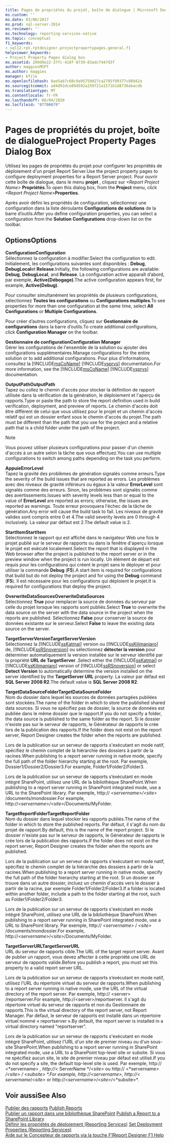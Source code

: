 ```yaml
---
title: Pages de propriétés du projet, boîte de dialogue | Microsoft Docs
ms.custom: ''
ms.date: 03/06/2017
ms.prod: sql-server-2014
ms.reviewer: ''
ms.technology: reporting-services-native
ms.topic: conceptual
f1_keywords:
- sql12.rpt.rptdesigner.projectpropertypages.general.f1
helpviewer_keywords:
- Project Property Pages dialog box
ms.assetid: 209d9e22-37fc-418f-8739-83adcf447d3f
author: maggiesMSFT
ms.author: maggies
manager: kfile
ms.openlocfilehash: 6ae5ab7c68c9a95759d27ca2785f99377c98942a
ms.sourcegitcommit: ad4d92dce894592a259721a1571b1d8736abacdb
ms.translationtype: MT
ms.contentlocale: fr-FR
ms.lasthandoff: 08/04/2020
ms.locfileid: "87700679"
---
```

# <a name="project-property-pages-dialog-box"></a><span data-ttu-id="a6e66-102">Pages de propriétés du projet, boîte de dialogue</span><span class="sxs-lookup"><span data-stu-id="a6e66-102">Project Property Pages Dialog Box</span></span>
  <span data-ttu-id="a6e66-103">Utilisez les pages de propriétés du projet pour configurer les propriétés de déploiement d'un projet Report Server.</span><span class="sxs-lookup"><span data-stu-id="a6e66-103">Use the project property pages to configure deployment properties for a Report Server project.</span></span> <span data-ttu-id="a6e66-104">Pour ouvrir cette boîte de dialogue, dans le menu **projet** , cliquez sur _\<Report Project Name>_ **Propriétés**.</span><span class="sxs-lookup"><span data-stu-id="a6e66-104">To open this dialog box, from the **Project** menu, click _\<Report Project Name>_**Properties**.</span></span>  
  
 <span data-ttu-id="a6e66-105">Après avoir défini les propriétés de configuration, sélectionnez une configuration dans la liste déroulante **Configurations de solutions** de la barre d’outils.</span><span class="sxs-lookup"><span data-stu-id="a6e66-105">After you define configuration properties, you can select a configuration from the **Solution Configurations** drop-down list on the toolbar.</span></span>  
  
## <a name="options"></a><span data-ttu-id="a6e66-106">Options</span><span class="sxs-lookup"><span data-stu-id="a6e66-106">Options</span></span>  
 <span data-ttu-id="a6e66-107">**Configuration**</span><span class="sxs-lookup"><span data-stu-id="a6e66-107">**Configuration**</span></span>  
 <span data-ttu-id="a6e66-108">Sélectionnez la configuration à modifier.</span><span class="sxs-lookup"><span data-stu-id="a6e66-108">Select the configuration to edit.</span></span> <span data-ttu-id="a6e66-109">Initialement, les configurations suivantes sont disponibles : **Debug**, **DebugLocal**et **Release**.</span><span class="sxs-lookup"><span data-stu-id="a6e66-109">Initially, the following configurations are available: **Debug**, **DebugLocal**, and **Release**.</span></span> <span data-ttu-id="a6e66-110">La configuration active apparaît d’abord, par exemple, **Active(Débogage)**.</span><span class="sxs-lookup"><span data-stu-id="a6e66-110">The active configuration appears first, for example, **Active(Debug)**.</span></span>  
  
 <span data-ttu-id="a6e66-111">Pour consulter simultanément les propriétés de plusieurs configurations, sélectionnez **Toutes les configurations** ou **Configurations multiples**.</span><span class="sxs-lookup"><span data-stu-id="a6e66-111">To see properties for more than one configuration at the same time, select **All Configurations** or **Multiple Configurations**.</span></span>  
  
 <span data-ttu-id="a6e66-112">Pour créer d’autres configurations, cliquez sur **Gestionnaire de configurations** dans la barre d’outils.</span><span class="sxs-lookup"><span data-stu-id="a6e66-112">To create additional configurations, click **Configuration Manager** on the toolbar.</span></span>  
  
 <span data-ttu-id="a6e66-113">**Gestionnaire de configuration**</span><span class="sxs-lookup"><span data-stu-id="a6e66-113">**Configuration Manager**</span></span>  
 <span data-ttu-id="a6e66-114">Gérer les configurations de l'ensemble de la solution ou ajouter des configurations supplémentaires.</span><span class="sxs-lookup"><span data-stu-id="a6e66-114">Manage configurations for the entire solution or to add additional configurations.</span></span> <span data-ttu-id="a6e66-115">Pour plus d’informations, consultez la [!INCLUDE[msCoName](../../includes/msconame-md.md)] [!INCLUDE[vsprvs](../../includes/vsprvs-md.md)] documentation.</span><span class="sxs-lookup"><span data-stu-id="a6e66-115">For more information, see the [!INCLUDE[msCoName](../../includes/msconame-md.md)] [!INCLUDE[vsprvs](../../includes/vsprvs-md.md)] documentation.</span></span>  
  
 <span data-ttu-id="a6e66-116">**OutputPath**</span><span class="sxs-lookup"><span data-stu-id="a6e66-116">**OutputPath**</span></span>  
 <span data-ttu-id="a6e66-117">Tapez ou collez le chemin d'accès pour stocker la définition de rapport utilisée dans la vérification de la génération, le déploiement et l'aperçu de rapports.</span><span class="sxs-lookup"><span data-stu-id="a6e66-117">Type or paste the path to store the report definition used in build verification, deployment, and preview of reports.</span></span> <span data-ttu-id="a6e66-118">Le chemin d'accès doit être différent de celui que vous utilisez pour le projet et un chemin d'accès relatif qui est un dossier enfant sous le chemin d'accès du projet.</span><span class="sxs-lookup"><span data-stu-id="a6e66-118">The path must be different than the path that you use for the project and a relative path that is a child folder under the path of the project.</span></span>  
  
> [!NOTE]  
>  <span data-ttu-id="a6e66-119">Vous pouvez utiliser plusieurs configurations pour passer d'un chemin d'accès à un autre selon la tâche que vous effectuez.</span><span class="sxs-lookup"><span data-stu-id="a6e66-119">You can use multiple configurations to switch among paths depending on the task you perform.</span></span>  
  
 <span data-ttu-id="a6e66-120">**Appuie**</span><span class="sxs-lookup"><span data-stu-id="a6e66-120">**ErrorLevel**</span></span>  
 <span data-ttu-id="a6e66-121">Tapez la gravité des problèmes de génération signalés comme erreurs.</span><span class="sxs-lookup"><span data-stu-id="a6e66-121">Type the severity of the build issues that are reported as errors.</span></span> <span data-ttu-id="a6e66-122">Les problèmes avec des niveaux de gravité inférieurs ou égaux à la valeur **ErrorLevel** sont signalés comme des erreurs. Sinon, les problèmes sont signalés comme des avertissements.</span><span class="sxs-lookup"><span data-stu-id="a6e66-122">Issues with severity levels less than or equal to the value of **ErrorLevel** are reported as errors; otherwise, the issues are reported as warnings.</span></span> <span data-ttu-id="a6e66-123">Toute erreur provoquera l'échec de la tâche de génération.</span><span class="sxs-lookup"><span data-stu-id="a6e66-123">Any error will cause the build task to fail.</span></span> <span data-ttu-id="a6e66-124">Les niveaux de gravité valides sont compris entre 0 et 4.</span><span class="sxs-lookup"><span data-stu-id="a6e66-124">The valid severity levels are 0 through 4 inclusively.</span></span> <span data-ttu-id="a6e66-125">La valeur par défaut est 2.</span><span class="sxs-lookup"><span data-stu-id="a6e66-125">The default value is 2.</span></span>  
  
 <span data-ttu-id="a6e66-126">**StartItem**</span><span class="sxs-lookup"><span data-stu-id="a6e66-126">**StartItem**</span></span>  
 <span data-ttu-id="a6e66-127">Sélectionnez le rapport qui est affiché dans le navigateur Web une fois le projet publié sur le serveur de rapports ou dans la fenêtre d'aperçu lorsque le projet est exécuté localement.</span><span class="sxs-lookup"><span data-stu-id="a6e66-127">Select the report that is displayed in the Web browser after the project is published to the report server or in the preview window when the project is run locally.</span></span> <span data-ttu-id="a6e66-128">Un élément de départ est requis pour les configurations qui créent le projet sans le déployer et pour utiliser la commande **Debug** (**F5**).</span><span class="sxs-lookup"><span data-stu-id="a6e66-128">A start item is required for configurations that build but do not deploy the project and for using the **Debug** command (**F5**).</span></span> <span data-ttu-id="a6e66-129">Il est nécessaire pour les configurations qui déploient le projet.</span><span class="sxs-lookup"><span data-stu-id="a6e66-129">It is required for configurations that deploy the project.</span></span>  
  
 <span data-ttu-id="a6e66-130">**OverwriteDataSources**</span><span class="sxs-lookup"><span data-stu-id="a6e66-130">**OverwriteDataSources**</span></span>  
 <span data-ttu-id="a6e66-131">Sélectionnez **True** pour remplacer la source de données du serveur par celle du projet lorsque les rapports sont publiés.</span><span class="sxs-lookup"><span data-stu-id="a6e66-131">Select **True** to overwrite the data source on the server with the data source in the project when the reports are published.</span></span> <span data-ttu-id="a6e66-132">Sélectionnez **False** pour conserver la source de données existante sur le serveur.</span><span class="sxs-lookup"><span data-stu-id="a6e66-132">Select **False** to leave the existing data source on the server.</span></span>  
  
 <span data-ttu-id="a6e66-133">**TargetServerVersion**</span><span class="sxs-lookup"><span data-stu-id="a6e66-133">**TargetServerVersion**</span></span>  
 <span data-ttu-id="a6e66-134">Sélectionnez la [!INCLUDE[ssKatmai](../../includes/sskatmai-md.md)] version ou [!INCLUDE[ssKilimanjaro](../../includes/sskilimanjaro-md.md)] de, [!INCLUDE[ssRSnoversion](../../includes/ssrsnoversion-md.md)] ou sélectionnez **détecter la version** pour déterminer automatiquement la version installée sur le serveur identifié par la propriété **URL de TargetServer** .</span><span class="sxs-lookup"><span data-stu-id="a6e66-134">Select either the [!INCLUDE[ssKatmai](../../includes/sskatmai-md.md)] or [!INCLUDE[ssKilimanjaro](../../includes/sskilimanjaro-md.md)] version of [!INCLUDE[ssRSnoversion](../../includes/ssrsnoversion-md.md)] or select **Detect Version** to automatically determine the version installed on the server identified by the **TargetServer URL** property.</span></span> <span data-ttu-id="a6e66-135">La valeur par défaut est **SQL Server 2008 R2**.</span><span class="sxs-lookup"><span data-stu-id="a6e66-135">The default value is **SQL Server 2008 R2**.</span></span>  
  
 <span data-ttu-id="a6e66-136">**TargetDataSourceFolder**</span><span class="sxs-lookup"><span data-stu-id="a6e66-136">**TargetDataSourceFolder**</span></span>  
 <span data-ttu-id="a6e66-137">Nom du dossier dans lequel les sources de données partagées publiées sont stockées.</span><span class="sxs-lookup"><span data-stu-id="a6e66-137">The name of the folder in which to store the published shared data sources.</span></span> <span data-ttu-id="a6e66-138">Si vous ne spécifiez pas de dossier, la source de données est publiée dans le même dossier que le rapport.</span><span class="sxs-lookup"><span data-stu-id="a6e66-138">If you do not specify a folder, the data source is published to the same folder as the report.</span></span> <span data-ttu-id="a6e66-139">Si le dossier n'existe pas sur le serveur de rapports, le Générateur de rapports le crée lors de la publication des rapports.</span><span class="sxs-lookup"><span data-stu-id="a6e66-139">If the folder does not exist on the report server, Report Designer creates the folder when the reports are published.</span></span>  
  
 <span data-ttu-id="a6e66-140">Lors de la publication sur un serveur de rapports s'exécutant en mode natif, spécifiez le chemin complet de la hiérarchie des dossiers à partir de la racines.</span><span class="sxs-lookup"><span data-stu-id="a6e66-140">When publishing to a report server running in native mode, specify the full path of the folder hierarchy starting at the root.</span></span> <span data-ttu-id="a6e66-141">Par exemple, Dossier1/Dossier2/Dossier3.</span><span class="sxs-lookup"><span data-stu-id="a6e66-141">For example, Folder1/Folder2/Folder3.</span></span>  
  
 <span data-ttu-id="a6e66-142">Lors de la publication sur un serveur de rapports s’exécutant en mode intégré SharePoint, utilisez une URL de la bibliothèque SharePoint.</span><span class="sxs-lookup"><span data-stu-id="a6e66-142">When publishing to a report server running in SharePoint integrated mode, use a URL to the SharePoint library.</span></span> <span data-ttu-id="a6e66-143">Par exemple, http:// *\<servername>/\<site>* /documents/mondossier.</span><span class="sxs-lookup"><span data-stu-id="a6e66-143">For example, http://*\<servername>/\<site>*/Documents/MyFolder.</span></span>  
  
 <span data-ttu-id="a6e66-144">**TargetReportFolder**</span><span class="sxs-lookup"><span data-stu-id="a6e66-144">**TargetReportFolder**</span></span>  
 <span data-ttu-id="a6e66-145">Nom du dossier dans lequel stocker les rapports publiés.</span><span class="sxs-lookup"><span data-stu-id="a6e66-145">The name of the folder in which to store the published reports.</span></span> <span data-ttu-id="a6e66-146">Par défaut, il s'agit du nom du projet de rapport.</span><span class="sxs-lookup"><span data-stu-id="a6e66-146">By default, this is the name of the report project.</span></span> <span data-ttu-id="a6e66-147">Si le dossier n'existe pas sur le serveur de rapports, le Générateur de rapports le crée lors de la publication des rapports.</span><span class="sxs-lookup"><span data-stu-id="a6e66-147">If the folder does not exist on the report server, Report Designer creates the folder when the reports are published.</span></span>  
  
 <span data-ttu-id="a6e66-148">Lors de la publication sur un serveur de rapports s'exécutant en mode natif, spécifiez le chemin complet de la hiérarchie des dossiers à partir de la racines.</span><span class="sxs-lookup"><span data-stu-id="a6e66-148">When publishing to a report server running in native mode, specify the full path of the folder hierarchy starting at the root.</span></span> <span data-ttu-id="a6e66-149">Si un dossier se trouve dans un autre dossier, incluez un chemin d'accès vers le dossier à partir de la racine, par exemple Folder1/Folder2/Folder3.</span><span class="sxs-lookup"><span data-stu-id="a6e66-149">If a folder is located within another folder, include a path to the folder starting at the root, such as Folder1/Folder2/Folder3.</span></span>  
  
 <span data-ttu-id="a6e66-150">Lors de la publication sur un serveur de rapports s'exécutant en mode intégré SharePoint, utilisez une URL de la bibliothèque SharePoint.</span><span class="sxs-lookup"><span data-stu-id="a6e66-150">When publishing to a report server running in SharePoint integrated mode, use a URL to SharePoint library.</span></span> <span data-ttu-id="a6e66-151">Par exemple, http:// *\<servername>* / *\<site>* /documents/mondossier.</span><span class="sxs-lookup"><span data-stu-id="a6e66-151">For example, http://*\<servername>*/*\<site>*/Documents/MyFolder.</span></span>  
  
 <span data-ttu-id="a6e66-152">**TargetServerURL**</span><span class="sxs-lookup"><span data-stu-id="a6e66-152">**TargetServerURL**</span></span>  
 <span data-ttu-id="a6e66-153">URL du serveur de rapports cible.</span><span class="sxs-lookup"><span data-stu-id="a6e66-153">The URL of the target report server.</span></span> <span data-ttu-id="a6e66-154">Avant de publier un rapport, vous devez affecter à cette propriété une URL de serveur de rapports valide.</span><span class="sxs-lookup"><span data-stu-id="a6e66-154">Before you publish a report, you must set this property to a valid report server URL.</span></span>  
  
 <span data-ttu-id="a6e66-155">Lors de la publication sur un serveur de rapports s’exécutant en mode natif, utilisez l’URL du répertoire virtuel du serveur de rapports.</span><span class="sxs-lookup"><span data-stu-id="a6e66-155">When publishing to a report server running in native mode, use the URL of the virtual directory of the report server.</span></span> <span data-ttu-id="a6e66-156">Par exemple, http:// \<server> /reportserver.</span><span class="sxs-lookup"><span data-stu-id="a6e66-156">For example, http://\<server>/reportserver.</span></span> <span data-ttu-id="a6e66-157">Il s'agit du répertoire virtuel du serveur de rapports et non du Gestionnaire de rapports.</span><span class="sxs-lookup"><span data-stu-id="a6e66-157">This is the virtual directory of the report server, not Report Manager.</span></span> <span data-ttu-id="a6e66-158">Par défaut, le serveur de rapports est installé dans un répertoire virtuel nommé « reportserver ».</span><span class="sxs-lookup"><span data-stu-id="a6e66-158">By default, the report server is installed in a virtual directory named "reportserver".</span></span>  
  
 <span data-ttu-id="a6e66-159">Lors de la publication sur un serveur de rapports s'exécutant en mode intégré SharePoint, utilisez l'URL d'un site de premier niveau ou d'un sous-site SharePoint.</span><span class="sxs-lookup"><span data-stu-id="a6e66-159">When publishing to a report server running in SharePoint integrated mode, use a URL to a SharePoint top-level site or subsite.</span></span> <span data-ttu-id="a6e66-160">Si vous ne spécifiez aucun site, le site de premier niveau par défaut est utilisé.</span><span class="sxs-lookup"><span data-stu-id="a6e66-160">If you do not specify a site, the default top-level site is used.</span></span> <span data-ttu-id="a6e66-161">Par exemple, http:// \<*servername> *, http://<* ServerName */\<*site>* ou http:// \<*servername> */\<*site>* / \<*subsite> \*.</span><span class="sxs-lookup"><span data-stu-id="a6e66-161">For example, http://\<*servername>*, http://<* servername*/\<*site>* or http://\<*servername>*/\<*site>*/\<*subsite>\*.</span></span>  
  
## <a name="see-also"></a><span data-ttu-id="a6e66-162">Voir aussi</span><span class="sxs-lookup"><span data-stu-id="a6e66-162">See Also</span></span>  
 <span data-ttu-id="a6e66-163">[Publier des rapports](../publish-reports.md) </span><span class="sxs-lookup"><span data-stu-id="a6e66-163">[Publish Reports](../publish-reports.md) </span></span>  
 <span data-ttu-id="a6e66-164">[Publier un rapport dans une bibliothèque SharePoint](../reports/publish-a-report-to-a-sharepoint-library.md) </span><span class="sxs-lookup"><span data-stu-id="a6e66-164">[Publish a Report to a SharePoint Library](../reports/publish-a-report-to-a-sharepoint-library.md) </span></span>  
 <span data-ttu-id="a6e66-165">[Définir les propriétés de déploiement &#40;Reporting Services&#41;](set-deployment-properties-reporting-services.md) </span><span class="sxs-lookup"><span data-stu-id="a6e66-165">[Set Deployment Properties &#40;Reporting Services&#41;](set-deployment-properties-reporting-services.md) </span></span>  
 [<span data-ttu-id="a6e66-166">Aide sur le Concepteur de rapports via la touche F1</span><span class="sxs-lookup"><span data-stu-id="a6e66-166">Report Designer F1 Help</span></span>](report-designer-f1-help.md)  
  
  
